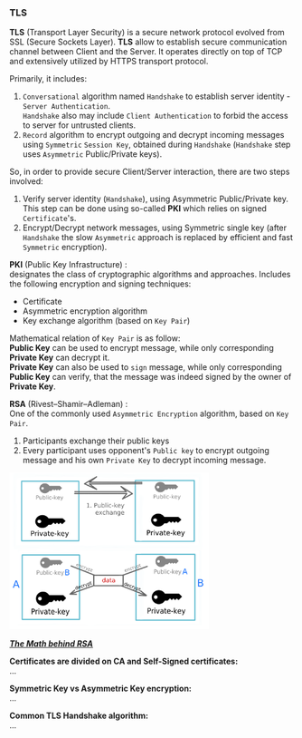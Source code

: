 ### TLS
**TLS** (Transport Layer Security) is a secure network protocol evolved from SSL (Secure Sockets Layer). **TLS** allow to establish secure communication channel between Client and the Server. It operates directly on top of TCP and extensively utilized by HTTPS transport protocol.

Primarily, it includes:
1. `Conversational` algorithm named `Handshake` to establish server identity - `Server Authentication`.   
`Handshake` also may include `Client Authentication` to forbid the access to server for untrusted clients.
2. `Record` algorithm to encrypt outgoing and decrypt incoming messages using `Symmetric` `Session Key`, obtained during `Handshake` (`Handshake` step uses `Asymmetric` Public/Private keys).

So, in order to provide secure Client/Server interaction, there are two steps involved:
1. Verify server identity (`Handshake`), using Asymmetric Public/Private key. This step can be done using so-called **PKI** which relies on signed `Certificate`'s.
2. Encrypt/Decrypt network messages, using Symmetric single key (after `Handshake` the slow `Asymmetric` approach is replaced by efficient and fast `Symmetric` encryption).

**PKI** (Public Key Infrastructure) :   
designates the class of cryptographic algorithms and approaches. Includes the following encryption and signing techniques:
- Certificate
- Asymmetric encryption algorithm
- Key exchange algorithm (based on `Key Pair`)

Mathematical relation of `Key Pair` is as follow:   
**Public Key** can be used to encrypt message, while only corresponding **Private Key** can decrypt it.   
**Private Key** can also be used to `sign` message, while only corresponding **Public Key** can verify, that the message was indeed signed by the owner of **Private Key**.

**RSA** (Rivest–Shamir–Adleman) :   
One of the commonly used `Asymmetric Encryption` algorithm, based on `Key Pair`.
1. Participants exchange their public keys
2. Every participant uses opponent's `Public key` to encrypt outgoing message and his own `Private Key` to decrypt incoming message.

<img src="assets/RSA.png" width="70%" height="70%">

***[The Math behind RSA](RSA_MATH.ipynb)***

**Certificates are divided on CA and Self-Signed certificates:**   
...

**Symmetric Key vs Asymmetric Key encryption:**   
...

**Common TLS Handshake algorithm:**   
...
